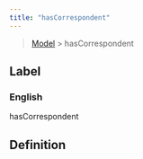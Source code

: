 ```yaml
---
title: "hasCorrespondent"
---
```


> [Model](../../) > hasCorrespondent

## Label

### English
hasCorrespondent


## Definition



    
